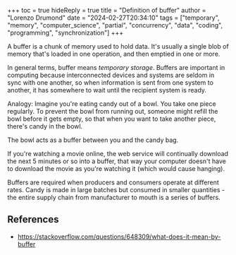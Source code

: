+++
toc = true
hideReply = true
title = "Definition of buffer"
author = "Lorenzo Drumond"
date = "2024-02-27T20:34:10"
tags = ["temporary",  "memory",  "computer_science",  "partial",  "concurrency",  "data",  "coding",  "programming",  "synchronization"]
+++


A buffer is a chunk of memory used to hold data. It's usually a single blob of memory that's loaded in one operation, and then emptied in one or more.

In general terms, buffer means _temporary storage_. Buffers are important in computing because interconnected devices and systems are seldom in sync with one another, so when information is sent from one system to another, it has somewhere to wait until the recipient system is ready.

Analogy:
  Imagine you're eating candy out of a bowl. You take one piece regularly. To prevent the bowl from running out, someone might refill the bowl before it gets empty, so that when you want to take another piece, there's candy in the bowl.

  The bowl acts as a buffer between you and the candy bag.

  If you're watching a movie online, the web service will continually download the next 5 minutes or so into a buffer, that way your computer doesn't have to download the movie as you're watching it (which would cause hanging).

  Buffers are required when producers and consumers operate at different rates. Candy is made in large batches but consumed in smaller quantities - the entire supply chain from manufacturer to mouth is a series of buffers.


## References
- https://stackoverflow.com/questions/648309/what-does-it-mean-by-buffer
